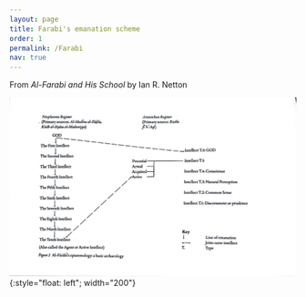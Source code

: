 ```yaml
---
layout: page
title: Farabi's emanation scheme
order: 1
permalink: /Farabi
nav: true
---
```


From _Al-Farabi and His School_ by Ian R. Netton

![image](/assets/Farabi-emanation.jpg){:style="float: left"; width="200"}

